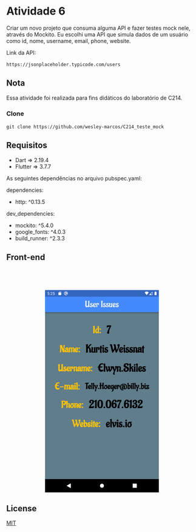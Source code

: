 # Atividade 6

Criar um novo projeto que consuma alguma API e fazer testes mock nele, através do Mockito. Eu escolhi uma API que simula dados de um usuário como id, nome, username, email, phone, website.

Link da API:
```
https://jsonplaceholder.typicode.com/users
```

## Nota

Essa atividade foi realizada para fins didáticos do laboratório de C214.

### Clone
```
git clone https://github.com/wesley-marcos/C214_teste_mock
```

## Requisitos

* Dart => 2.19.4
* Flutter => 3.7.7

As seguintes dependências no arquivo pubspec.yaml:

dependencies:
* http: ^0.13.5

dev_dependencies:
* mockito: ^5.4.0
* google_fonts: ^4.0.3
* build_runner: ^2.3.3

## Front-end

<br>

<h1 align="center">
    <img align="center" src="assets\tela.png" width="300px;" alt="tela"/>
</h1>

## License
[MIT](https://choosealicense.com/licenses/mit/)

